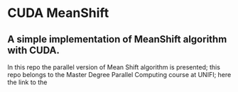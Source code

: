 # CUDA MeanShift
## A simple implementation of MeanShift algorithm with CUDA.

In this repo the parallel version of Mean Shift algorithm is presented; this repo belongs to the Master Degree Parallel Computing course at UNIFI; here the link to the 
